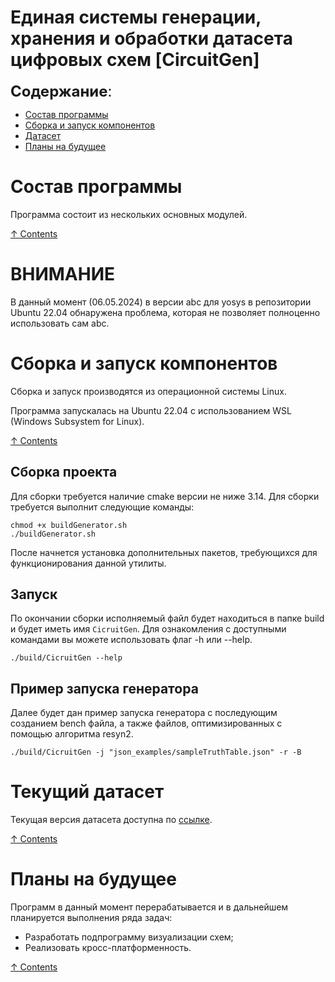 # **Единая системы генерации, хранения и обработки датасета цифровых схем** [CircuitGen]

<font size="5">**Содержание**:</font>
<a name="content_rus"></a> 
- [Состав программы](#modules_rus)
- [Сборка и запуск компонентов](#build_rus)
- [Датасет](#dataset_rus)
- [Планы на будущее](#plans_rus)
    
# Состав программы
<a name="modules_rus"></a> 
Программа состоит из нескольких основных модулей.

[&#8593; Contents](#content_rus)

# ВНИМАНИЕ
В данный момент (06.05.2024) в версии abc для yosys в репозитории Ubuntu 22.04 обнаружена проблема, которая не позволяет полноценно использовать сам abc. 

# Сборка и запуск компонентов
<a name="build_rus"></a> 

Сборка и запуск производятся из операционной системы Linux.

Программа запускалась на Ubuntu 22.04 с использованием WSL (Windows Subsystem for Linux).

[&#8593; Contents](#content_rus)

## Сборка проекта
Для сборки требуется наличие cmake версии не ниже 3.14. Для сборки требуется выполнит следующие команды:
```
chmod +x buildGenerator.sh
./buildGenerator.sh
```
После начнется установка дополнительных пакетов, требующихся для функционирования данной утилиты.
## Запуск
По окончании сборки исполняемый файл будет находиться в папке build и будет иметь имя `CicruitGen`. Для ознакомления с доступными командами вы можете использовать флаг -h или --help.

```
./build/CicruitGen --help
```

## Пример запуска генератора 
Далее будет дан пример запуска генератора с последующим созданием bench файла, а также файлов, оптимизированных с помощью алгоритма resyn2.

```
./build/CicruitGen -j "json_examples/sampleTruthTable.json" -r -B
```

# Текущий датасет
<a name="dataset_rus"></a>

Текущая версия датасета доступна по [ссылке](https://vvzunin.me:10003/d/s/tVFkjEa5dJVgkpNCMirx37WFS3vxKPgU/tWINRKjvi7TCinaI8i5arDSuCxhKzd-o-X7RAk_qacAo).

[&#8593; Contents](#content_rus)

# Планы на будущее
<a name="plans_rus"></a>
Программ в данный момент перерабатывается и в дальнейшем планируется выполнения ряда задач:
- Разработать подпрограмму визуализации схем;
- Реализовать кросс-платформенность.

[&#8593; Contents](#content_rus)